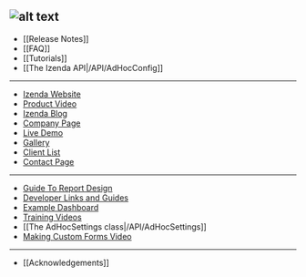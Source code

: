 ![alt text](http://demo2.izenda.us/bi/rs.aspx?image=ModernImages.izenda-logo-4.gif)
---
* [[Release Notes]]
* [[FAQ]]
* [[Tutorials]]
* [[The Izenda API|/API/AdHocConfig]]

---

* [Izenda Website](http://www.izenda.com/Site/Izenda-Ad-Hoc-Reporting.aspx)
* [Product Video](https://www.youtube.com/watch?v=1LlHesMCmYs)
* [Izenda Blog](http://blog.izenda.com/)
* [Company Page](http://www.izenda.com/site/Pages/company.aspx)
* [Live Demo](http://demo2.izenda.us/bi/ReportListIntro.aspx)
* [Gallery](http://www.izenda.com/site/Pages/Gallery.aspx)
* [Client List](http://www.izenda.com/Site/Pages/Clients.aspx)
* [Contact Page](http://www.izenda.com/site/Pages/contactus.aspx)

---

* [Guide To Report Design](/Guides/ReportDesign)
* [Developer Links and Guides](/Guides/Developer-Links-and-Guides)
* [Example Dashboard](http://demo2.izenda.us/bi/Dashboards.aspx?rn=Dashboard)
* [Training Videos](http://www.izenda.com/Site/KB/Training/58)
* [[The AdHocSettings class|/API/AdHocSettings]]
* [Making Custom Forms Video](http://www.youtube.com/watch?v=5b2axJlgdFs)

---

* [[Acknowledgements]]
